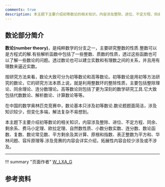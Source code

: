 ```yaml
---
comments: true
description: 本主题下主要介绍初等数论的相关知识，内容涉及整除、进位、不定方程、同余、剩余系、费马小定理、欧拉定理、自然数性质、小数分数实数、连分数、数论函数、复数、数论常见数、平方剩余及其计算、原根和指数、表正整数为平方和、华林问题、容斥原理等.涉及竞赛的内容会详实介绍，拓展性内容会较少涉及或不涉及。
---
```


## 数论部分简介

**数论(number theory)**，是纯粹数学的分支之一，主要研究整数的性质.整数可以是方程式的解.有些解析函数中包括了一些整数、质数的性质，透过这些函数也可以了解一些数论的问题。透过数论也可以建立实数和有理数之间的关系，并且用有理数来逼近实数。

按研究方法来看，数论大致可分为初等数论和高等数论。初等数论是用初等方法研究的数论，它的研究方法本质上说，就是利用整数环的整除性质，主要包括整除理论、同余理论、连分数理论。高等数论则包括了更为深刻的数学研究工具.它大致包括代数数论、解析数论、计算数论等等。

在中国的数学奥林匹克竞赛中，数论基本只涉及初等数论.数论题题面简洁，涉及知识较少，但变化多端，解法复杂不易想到。

本主题下主要介绍初等数论的相关知识，内容涉及整除、进位、不定方程、同余、剩余系、费马小定理、欧拉定理、自然数性质、小数分数实数、连分数、数论函数、复数、数论常见数、平方剩余及其计算、原根和指数、表正整数为平方和、华林问题、容斥原理等.涉及竞赛的内容会详实介绍，拓展性内容会较少涉及或不涉及。

---
!!! summary "页面作者"
    [W_LXA_G](mailto:W_LXA_G@163.com)

## 参考资料

[^1]: [数论（数学分支）-百度百科](https://baike.baidu.com/item/%E6%95%B0%E8%AE%BA/3700?fr=aladdin)
[^2]: **数论(数学奥林匹克小丛书.高中卷)**  *余红兵*  华东师范大学出版社
[^3]: **初等数论(.1,.2,.3)**  *陈景润*  哈尔滨工业大学出版社
